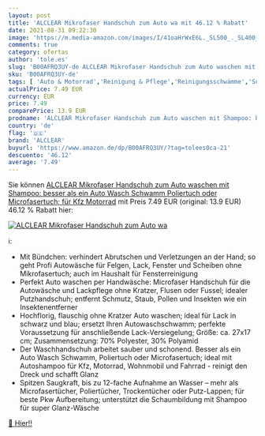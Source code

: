 ```yaml
---
layout: post
title: 'ALCLEAR Mikrofaser Handschuh zum Auto wa mit 46.12 % Rabatt'
date: 2021-08-31 09:22:30
image: 'https://m.media-amazon.com/images/I/41oaHrWxE6L._SL500_._SL400_.jpg'
comments: true
category: ofertas
author: 'tole.es'
slug: 'B00AFRQ3UY-de ALCLEAR Mikrofaser Handschuh zum Auto waschen mit Shampoo:...'
sku: 'B00AFRQ3UY-de'
tags: [ 'Auto & Motorrad','Reinigung & Pflege','Reinigungsschwämme','Schwämme, Tücher & Bürsten','alclear', ]
actualPrice: 7.49 EUR
currency: EUR
price: 7.49
comparePrice: 13.9 EUR
prodname: 'ALCLEAR Mikrofaser Handschuh zum Auto waschen mit Shampoo: besser als ein Auto Wasch Schwamm  Poliertuch oder Microfasertuch; für Kfz  Motorrad'
country: 'de'
flag: '🇩🇪'
brand: 'ALCLEAR'
buyurl: 'https://www.amazon.de/dp/B00AFRQ3UY/?tag=tolees0ca-21'
descuento: '46.12'
average: '7.49'
---
```


Sie können [ALCLEAR Mikrofaser Handschuh zum Auto waschen mit Shampoo: besser als ein Auto Wasch Schwamm  Poliertuch oder Microfasertuch; für Kfz  Motorrad](https://www.amazon.de/dp/B00AFRQ3UY/?tag=tolees0ca-21) mit Preis 7.49 EUR (original: 13.9 EUR) 46.12 % Rabatt hier:

[![ALCLEAR Mikrofaser Handschuh zum Auto wa](https://m.media-amazon.com/images/I/41oaHrWxE6L._SL500_._SL400_.jpg)](https://www.amazon.de/dp/B00AFRQ3UY/?tag=tolees0ca-21)

ℹ️:

- Mit Bündchen: verhindert Abrutschen und Verletzungen an der Hand; so geht Profi Autowäsche für Felgen, Lack, Fenster und Scheiben ohne Mikrofasertuch; auch im Haushalt für Fensterreinigung
- Perfekt Auto waschen per Handwäsche: Microfaser Handschuh für die Autowäsche und Lackpflege ohne Kratzer, Flusen oder Fussel; idealer Putzhandschuh; entfernt Schmutz, Staub, Pollen und Insekten wie ein Insektenentferner
- Hochflorig, flauschig ohne Kratzer Auto waschen; ideal für Lack in schwarz und blau; ersetzt Ihren Autowaschschwamm; perfekte Voraussetzung für anschließende Lack-Versiegelung; Größe: ca. 27x17 cm; Zusammensetzung: 70% Polyester, 30% Polyamid
- Der Waschhandschuh arbeitet sauber und schonend. Besser als ein Auto Wasch Schwamm, Poliertuch oder Microfasertuch; ideal mit Autoshampoo für Kfz, Motorrad, Wohnmobil und Fahrrad - reinigt den Dreck und schafft Glanz
- Spitzen Saugkraft, bis zu 12-fache Aufnahme an Wasser – mehr als Microfasertücher, Poliertücher, Trockentücher oder Putz-Lappen; für beste Pkw Aufbereitung; unterstützt die Schaumbildung mit Shampoo für super Glanz-Wäsche

[🛒 Hier!!](https://www.amazon.de/dp/B00AFRQ3UY/?tag=tolees0ca-21)
